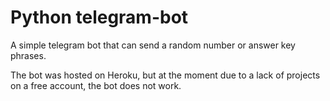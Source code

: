 # Python telegram-bot

A simple telegram bot that can send a random number or answer key phrases.

The bot was hosted on Heroku, but at the moment due to a lack of projects on a free account, the bot does not work.
